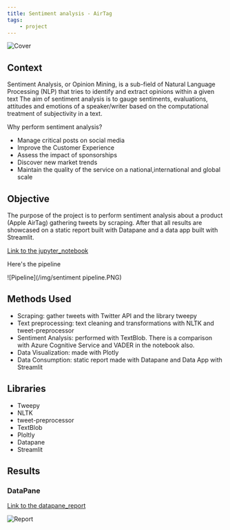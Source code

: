 ```yaml
---
title: Sentiment analysis - AirTag
tags:
    - project
---
```


![Cover](/img/airtag.png)

## Context
Sentiment Analysis, or Opinion Mining, is a sub-field of Natural Language Processing (NLP) that tries to identify and extract opinions within a given text
The aim of sentiment analysis is to gauge sentiments, evaluations, attitudes and emotions of a speaker/writer based on the computational treatment of subjectivity in a text.

Why perform sentiment analysis?

- Manage critical posts on social media
- Improve the Customer Experience
- Assess the impact of sponsorships
- Discover new market trends
- Maintain the quality of the service on a national,international and global scale

## Objective
The purpose of the project is to perform sentiment analysis about a product (Apple AirTag) gathering tweets by scraping. After that all results are showcased on a static report built with Datapane and a data app built with Streamlit.

[Link to the jupyter_notebook](https://colab.research.google.com/drive/1vHWK1w4kVUFyE0G3WOqXU0LiSaTN6U4A?usp=sharing)

Here's the pipeline

![Pipeline](/img/sentiment pipeline.PNG)

## Methods Used

* Scraping: gather tweets with Twitter API and the library tweepy
* Text preprocessing: text cleaning and transformations with NLTK and tweet-preprocessor
* Sentiment Analysis: performed with TextBlob. There is a comparison with Azure Cognitive Service and VADER in the notebook also.
* Data Visualization: made with Plotly
* Data Consumption: static report made with Datapane and Data App with Streamlit

## Libraries
* Tweepy
* NLTK
* tweet-preprocessor
* TextBlob
* Ploltly
* Datapane
* Streamlit

## Results
### DataPane

[Link to the datapane_report](https://datapane.com/u/airaghidavide/reports/O7vxBpA/apple-airtag-sentiment-analysis/)

![Report](/img/sentiment_datapane.png)
